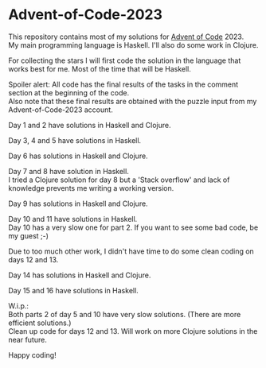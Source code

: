 # Advent-of-Code-2023

This repository contains most of my solutions for [Advent of Code](https://adventofcode.com) 2023.\
My main programming language is Haskell. I'll also do some work in Clojure.

For collecting the stars I will first code the solution in the language that works best for me. 
Most of the time that will be Haskell.

Spoiler alert: All code has the final results of the tasks in the comment section at the beginning of the code.\
Also note that these final results are obtained with the puzzle input from my Advent-of-Code-2023 account.

Day 1 and 2 have solutions in Haskell and Clojure.

Day 3, 4 and 5 have solutions in Haskell.

Day 6 has solutions in Haskell and Clojure.

Day 7 and 8 have solution in Haskell. \
I tried a Clojure solution for day 8 but a 'Stack overflow' and lack of knowledge prevents me writing a working version.

Day 9 has solutions in Haskell and Clojure.

Day 10 and 11 have solutions in Haskell. \
Day 10 has a very slow one for part 2. If you want to see some bad code, be my guest ;-)

Due to too much other work, I didn't have time to do some clean coding on days 12 and 13.

Day 14 has solutions in Haskell and Clojure.

Day 15 and 16 have solutions in Haskell.

W.i.p.:\
Both parts 2 of day 5 and 10 have very slow solutions. (There are more efficient solutions.)\
Clean up code for days 12 and 13.
Will work on more Clojure solutions in the near future.

Happy coding!

